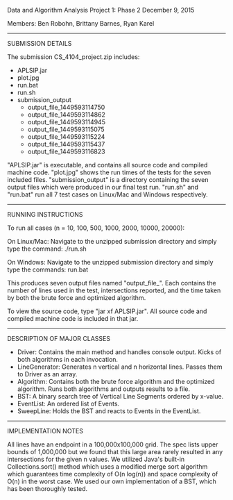 Data and Algorithm Analysis
Project 1: Phase 2
December 9, 2015

Members: Ben Robohn, Brittany Barnes, Ryan Karel

-------------------------------------------------------------------------------
SUBMISSION DETAILS

The submission CS_4104_project.zip includes:
- APLSIP.jar
- plot.jpg
- run.bat
- run.sh
- submission_output
	- output_file_1449593114750
	- output_file_1449593114862
	- output_file_1449593114945
	- output_file_1449593115075
	- output_file_1449593115224
	- output_file_1449593115437
	- output_file_1449593116823

"APLSIP.jar" is executable, and contains all source code and compiled machine code.
"plot.jpg" shows the run times of the tests for the seven included files.
"submission_output" is a directory containing the seven output files which were produced in our final test run.
"run.sh" and "run.bat" run all 7 test cases on Linux/Mac and Windows respectively.

-------------------------------------------------------------------------------
RUNNING INSTRUCTIONS

To run all cases (n = 10, 100, 500, 1000, 2000, 10000, 20000):

On Linux/Mac:
Navigate to the unzipped submission directory and simply type the command:
./run.sh

On Windows:
Navigate to the unzipped submission directory and simply type the commands:
run.bat

This produces seven output files named "output_file_<start time in ms>". Each contains the number of lines used in the test, intersections reported, and the time taken by both the brute force and optimized algorithm.

To view the source code, type "jar xf APLSIP.jar". All source code and compiled machine code is included in that jar.

-------------------------------------------------------------------------------
DESCRIPTION OF MAJOR CLASSES
- Driver: Contains the main method and handles console output. Kicks of both algorithms in each invocation.
- LineGenerator: Generates n vertical and n horizontal lines. Passes them to Driver as an array.
- Algorithm: Contains both the brute force algorithm and the optimized algorithm. Runs both algorithms and outputs results to a file.
- BST: A binary search tree of Vertical Line Segments ordered by x-value.
- EventList: An ordered list of Events.
- SweepLine: Holds the BST and reacts to Events in the EventList.

-------------------------------------------------------------------------------
IMPLEMENTATION NOTES

All lines have an endpoint in a 100,000x100,000 grid. The spec lists upper bounds of 1,000,000 but we found that this large area rarely resulted in any intersections for the given n values.
We utilized Java's built-in Collections.sort() method which uses a modified merge sort algorithm which guarantees time complexity of O(n log(n)) and space complexity of O(n) in the worst case.
We used our own implementation of a BST, which has been thoroughly tested.
